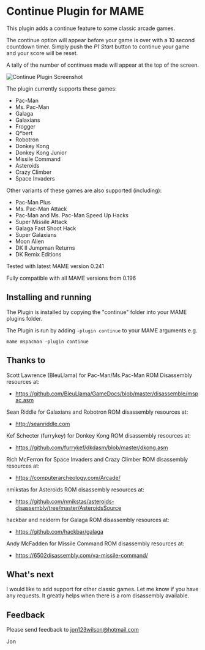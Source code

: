 # **Continue Plugin for MAME** #

This plugin adds a continue feature to some classic arcade games. 

The continue option will appear before your game is over with a 10 second countdown timer.  Simply push the *P1 Start* button to continue your game and your score will be reset.

A tally of the number of continues made will appear at the top of the screen.


![Continue Plugin Screenshot](https://i.imgur.com/ihNmo1y.png)


The plugin currently supports these games:

- Pac-Man
- Ms. Pac-Man
- Galaga
- Galaxians
- Frogger
- Q*bert
- Robotron
- Donkey Kong
- Donkey Kong Junior
- Missile Command
- Asteroids
- Crazy Climber
- Space Invaders

Other variants of these games are also supported (including):
- Pac-Man Plus
- Ms. Pac-Man Attack
- Pac-Man and Ms. Pac-Man Speed Up Hacks
- Super Missile Attack
- Galaga Fast Shoot Hack
- Super Galaxians
- Moon Alien
- DK II Jumpman Returns 
- DK Remix Editions


Tested with latest MAME version 0.241

Fully compatible with all MAME versions from 0.196

  
## Installing and running
 
The Plugin is installed by copying the "continue" folder into your MAME plugins folder.

The Plugin is run by adding `-plugin continue` to your MAME arguments e.g.

```mame mspacman -plugin continue```  


## Thanks to

Scott Lawrence (BleuLlama) for Pac-Man/Ms.Pac-Man ROM Disassembly resources at:
- https://github.com/BleuLlama/GameDocs/blob/master/disassemble/mspac.asm

Sean Riddle for Galaxians and Robotron ROM disassembly resources at:
- http://seanriddle.com

Kef Schecter (furrykey) for Donkey Kong ROM disassembly resources at:
- https://github.com/furrykef/dkdasm/blob/master/dkong.asm

Rich McFerron for Space Invaders and Crazy Climber ROM disassembly resources at:
- https://computerarcheology.com/Arcade/

nmikstas for Asteroids ROM disassembly resources at:
- https://github.com/nmikstas/asteroids-disassembly/tree/master/AsteroidsSource

hackbar and neiderm for Galaga ROM disassembly resources at:
- https://github.com/hackbar/galaga

Andy McFadden for Missile Command ROM disassembly resources at:
- https://6502disassembly.com/va-missile-command/

## What's next

I would like to add support for other classic games.
Let me know if you have any requests.  It greatly helps when there is a rom disassembly available.


## Feedback

Please send feedback to jon123wilson@hotmail.com

Jon

